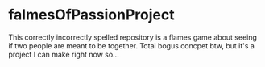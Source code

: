# falmesOfPassionProject
This correctly incorrectly spelled repository is a flames game about seeing if two people are meant to be together. Total bogus concpet btw, but it's a project I can make right now so...
